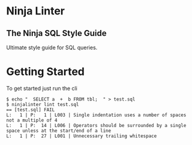 # Ninja Linter 
## The Ninja SQL Style Guide

Ultimate style guide for SQL queries. 

# Getting Started

To get started just run the cli

```shell
$ echo "  SELECT a  +  b FROM tbl;  " > test.sql
$ ninjalinter lint test.sql
== [test.sql] FAIL
L:   1 | P:   1 | L003 | Single indentation uses a number of spaces not a multiple of 4
L:   1 | P:  14 | L006 | Operators should be surrounded by a single space unless at the start/end of a line
L:   1 | P:  27 | L001 | Unnecessary trailing whitespace
```
